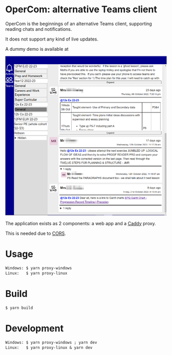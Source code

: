 # OperCom: alternative Teams client

OperCom is the beginnings of an alternative
Teams client, supporting reading chats and notifications.

It does not support any kind of live updates.

A dummy demo is available at [](https://brianstadnicki.github.io/opercom)

![](readme/preview.png)

The application exists as 2 components: a web app and a [Caddy](https://caddyserver.com/) proxy.

This is needed due to [CORS](https://developer.mozilla.org/en-US/docs/Web/HTTP/CORS).

# Usage

```
Windows: $ yarn proxy-windows
Linux:   $ yarn proxy-linux
```

# Build

```
$ yarn build
```

# Development

```
Windows: $ yarn proxy-windows ; yarn dev
Linux:   $ yarn proxy-linux & yarn dev
```
